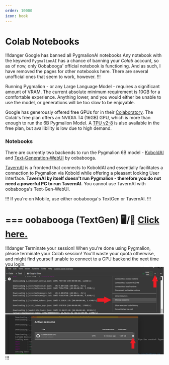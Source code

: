 ```yaml
---
order: 10000
icon: book
---
```


# Colab Notebooks

!!!danger Google has banned all PygmalionAI notebooks
Any notebook with the keyword `PygmalionAI` has a chance of banning your *Colab* account, so as of now, only Oobabooga' official notebook is functioning. And as such, I have removed the pages for other notebooks here. There are several unofficial ones that seem to work, however.
!!!


Running Pygmalion - or any Large Language Model - requires a significant amount of VRAM. The current absolute minimum requirement is 10GB for a comfortable experience. Anything lower, and you would either be unable to use the model, or generations will be too slow to be enjoyable. 

Google has generously offered free GPUs for in their [Colaboratory](https://colab.research.google.com). The Colab's free plan offers an NVIDIA T4 (16GB) GPU, which is more than enough to run the 6B Pygmalion Model. A [TPU v2-8](https://en.wikipedia.org/wiki/Tensor_Processing_Unit) is also available in the free plan, but availibility is low due to high demand.

### Notebooks

There are currently two backends to run the Pygmalion 6B model - [KoboldAI](https://github.com/henk717/KoboldAI) and [Text-Generation-WebUI](https://github.com/oobabooga/text-generation-webui) by oobabooga.

[TavernAI](https://github.com/TavernAI/TavernAI) is a frontend that connects to KoboldAI and essentially facilitates a connection to Pygmalion via Kobold while offering a pleasant looking User Interface. **TavernAI by itself doesn't run Pygmalion - therefore you do not need a powerful PC to run TavernAI.** You cannot use TavernAI with oobabooga's Text-Gen-WebUI.

!!!
If you're on Mobile, use either oobabooga's TextGen or TavernAI.
!!!

=== oobabooga (TextGen)
:desktop_computer:/:iphone: [Click here.](http://127.0.0.1:5005/google-colab/oobabooga) 
===

!!!danger Terminate your session!
When you're done using Pygmalion, please terminate your Colab session! You'll waste your quota otherwise, and might find yourself unable to connect to a GPU backend the next time you login.
![](/static/cloud1.png)
![](/static/cloud2.png)
!!!